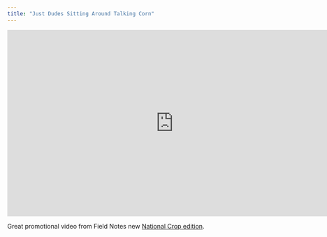 ```yaml
---
title: "Just Dudes Sitting Around Talking Corn"
---
```

<p><iframe src="https://player.vimeo.com/video/40182652?title=0&amp;byline=0&amp;portrait=0&amp;color=ffffff" width="760" height="428" frameborder="0" webkitAllowFullScreen mozallowfullscreen allowFullScreen></iframe></p>
<p>Great promotional video from Field Notes new <a href="https://fieldnotesbrand.com/crop/">National Crop edition</a>.</p>

